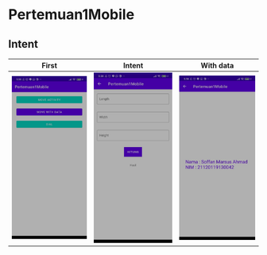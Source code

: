 # Pertemuan1Mobile

## Intent

| First | Intent | With data |
| :---:         |     :---:      |    :---: |
| ![Image of Data1](https://github.com/soffandluffy/Pertemuan1Mobile/blob/activity/SS/Data%201.jpeg)   | ![Image of Data1](https://github.com/soffandluffy/Pertemuan1Mobile/blob/activity/SS/Data%202.jpeg)     | ![Image of Data1](https://github.com/soffandluffy/Pertemuan1Mobile/blob/activity/SS/Data%203.jpeg)    |


